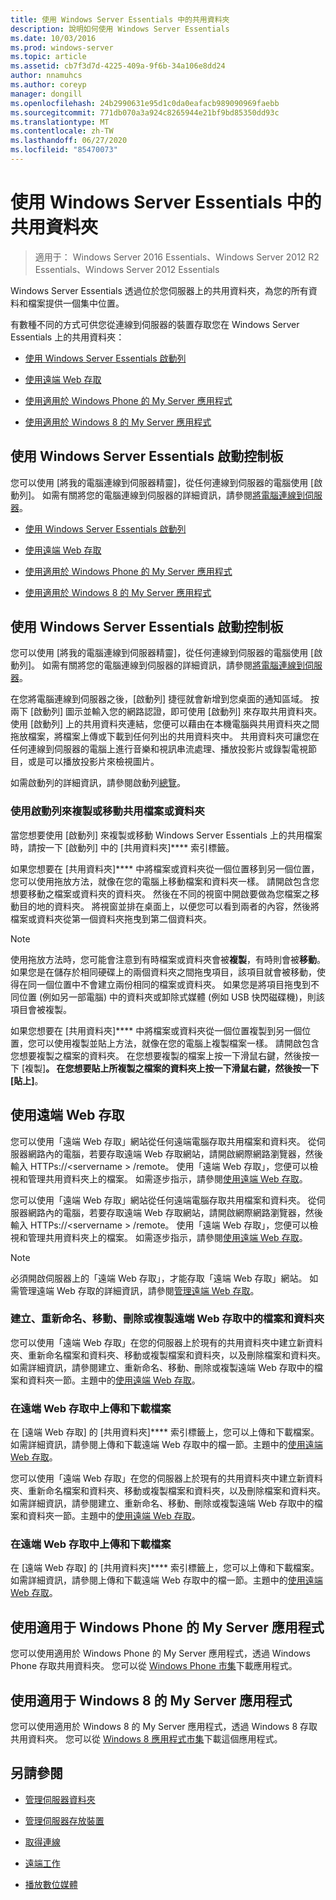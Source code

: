 ```yaml
---
title: 使用 Windows Server Essentials 中的共用資料夾
description: 說明如何使用 Windows Server Essentials
ms.date: 10/03/2016
ms.prod: windows-server
ms.topic: article
ms.assetid: cb7f3d7d-4225-409a-9f6b-34a106e8dd24
author: nnamuhcs
ms.author: coreyp
manager: dongill
ms.openlocfilehash: 24b2990631e95d1c0da0eafacb989090969faebb
ms.sourcegitcommit: 771db070a3a924c8265944e21bf9bd85350dd93c
ms.translationtype: MT
ms.contentlocale: zh-TW
ms.lasthandoff: 06/27/2020
ms.locfileid: "85470073"
---
```

# <a name="use-shared-folders-in-windows-server-essentials"></a>使用 Windows Server Essentials 中的共用資料夾

>適用于： Windows Server 2016 Essentials、Windows Server 2012 R2 Essentials、Windows Server 2012 Essentials

 Windows Server Essentials 透過位於您伺服器上的共用資料夾，為您的所有資料和檔案提供一個集中位置。

 有數種不同的方式可供您從連線到伺服器的裝置存取您在 Windows Server Essentials 上的共用資料夾：


-   [使用 Windows Server Essentials 啟動列](Use-Shared-Folders-in-Windows-Server-Essentials.md#BKMK_UsingLaunchpad)

-   [使用遠端 Web 存取](Use-Shared-Folders-in-Windows-Server-Essentials.md#BKMK_UsingRWA)

-   [使用適用於 Windows Phone 的 My Server 應用程式](Use-Shared-Folders-in-Windows-Server-Essentials.md#BKMK_Phone)

-   [使用適用於 Windows 8 的 My Server 應用程式](Use-Shared-Folders-in-Windows-Server-Essentials.md#BKMK_App)

##  <a name="using-the-windows-server-essentials-launchpad"></a><a name="BKMK_UsingLaunchpad"></a>使用 Windows Server Essentials 啟動控制板
 您可以使用 [將我的電腦連線到伺服器精靈]，從任何連線到伺服器的電腦使用 [啟動列]。 如需有關將您的電腦連線到伺服器的詳細資訊，請參閱[將電腦連線到伺服器](Get-Connected-in-Windows-Server-Essentials.md#BKMK_9)。

-   [使用 Windows Server Essentials 啟動列](../use/Use-Shared-Folders-in-Windows-Server-Essentials.md#BKMK_UsingLaunchpad)

-   [使用遠端 Web 存取](../use/Use-Shared-Folders-in-Windows-Server-Essentials.md#BKMK_UsingRWA)

-   [使用適用於 Windows Phone 的 My Server 應用程式](../use/Use-Shared-Folders-in-Windows-Server-Essentials.md#BKMK_Phone)

-   [使用適用於 Windows 8 的 My Server 應用程式](../use/Use-Shared-Folders-in-Windows-Server-Essentials.md#BKMK_App)

##  <a name="using-the-windows-server-essentials-launchpad"></a><a name="BKMK_UsingLaunchpad"></a>使用 Windows Server Essentials 啟動控制板
 您可以使用 [將我的電腦連線到伺服器精靈]，從任何連線到伺服器的電腦使用 [啟動列]。 如需有關將您的電腦連線到伺服器的詳細資訊，請參閱[將電腦連線到伺服器](../use/Get-Connected-in-Windows-Server-Essentials.md#BKMK_9)。


 在您將電腦連線到伺服器之後，[啟動列] 捷徑就會新增到您桌面的通知區域。 按兩下 [啟動列] 圖示並輸入您的網路認證，即可使用 [啟動列] 來存取共用資料夾。 使用 [啟動列] 上的共用資料夾連結，您便可以藉由在本機電腦與共用資料夾之間拖放檔案，將檔案上傳或下載到任何列出的共用資料夾中。 共用資料夾可讓您在任何連線到伺服器的電腦上進行音樂和視訊串流處理、播放投影片或錄製電視節目，或是可以播放投影片來檢視圖片。

 如需啟動列的詳細資訊，請參閱啟動列[總覽](../manage/Overview-of-the-Launchpad-in-Windows-Server-Essentials.md)。

###  <a name="copy-or-move-shared-files-or-folders-using-the-launchpad"></a><a name="BKMK_Launchpad"></a>使用啟動列來複製或移動共用檔案或資料夾
 當您想要使用 [啟動列] 來複製或移動 Windows Server Essentials 上的共用檔案時，請按一下 [啟動列] 中的 [共用資料夾]**** 索引標籤。

 如果您想要在 [共用資料夾]**** 中將檔案或資料夾從一個位置移到另一個位置，您可以使用拖放方法，就像在您的電腦上移動檔案和資料夾一樣。 請開啟包含您想要移動之檔案或資料夾的資料夾。 然後在不同的視窗中開啟要做為您檔案之移動目的地的資料夾。 將視窗並排在桌面上，以便您可以看到兩者的內容，然後將檔案或資料夾從第一個資料夾拖曳到第二個資料夾。

> [!NOTE]
>  使用拖放方法時，您可能會注意到有時檔案或資料夾會被**複製**，有時則會被**移動**。 如果您是在儲存於相同硬碟上的兩個資料夾之間拖曳項目，該項目就會被移動，使得在同一個位置中不會建立兩份相同的檔案或資料夾。 如果您是將項目拖曳到不同位置 (例如另一部電腦) 中的資料夾或卸除式媒體 (例如 USB 快閃磁碟機)，則該項目會被複製。

 如果您想要在 [共用資料夾]**** 中將檔案或資料夾從一個位置複製到另一個位置，您可以使用複製並貼上方法，就像在您的電腦上複製檔案一樣。 請開啟包含您想要複製之檔案的資料夾。 在您想要複製的檔案上按一下滑鼠右鍵，然後按一下 [複製]****。 在您想要貼上所複製之檔案的資料夾上按一下滑鼠右鍵，然後按一下 [貼上]****。

##  <a name="using-remote-web-access"></a><a name="BKMK_UsingRWA"></a>使用遠端 Web 存取

 您可以使用「遠端 Web 存取」網站從任何遠端電腦存取共用檔案和資料夾。 從伺服器網路內的電腦，若要存取遠端 Web 存取網站，請開啟網際網路瀏覽器，然後輸入 HTTPs://<servername \> /remote。 使用「遠端 Web 存取」，您便可以檢視和管理共用資料夾上的檔案。 如需逐步指示，請參閱[使用遠端 Web 存取](Use-Remote-Web-Access-in-Windows-Server-Essentials.md)。

 您可以使用「遠端 Web 存取」網站從任何遠端電腦存取共用檔案和資料夾。 從伺服器網路內的電腦，若要存取遠端 Web 存取網站，請開啟網際網路瀏覽器，然後輸入 HTTPs://<servername \> /remote。 使用「遠端 Web 存取」，您便可以檢視和管理共用資料夾上的檔案。 如需逐步指示，請參閱[使用遠端 Web 存取](../use/Use-Remote-Web-Access-in-Windows-Server-Essentials.md)。


> [!NOTE]
>  必須開啟伺服器上的「遠端 Web 存取」，才能存取「遠端 Web 存取」網站。 如需管理遠端 Web 存取的詳細資訊，請參閱[管理遠端 Web 存取](../manage/Manage-Remote-Web-Access-in-Windows-Server-Essentials.md)。

###  <a name="create-rename-move-delete-or-copy-files-and-folders-in-remote-web-access"></a><a name="BKMK_2"></a>建立、重新命名、移動、刪除或複製遠端 Web 存取中的檔案和資料夾

 您可以使用「遠端 Web 存取」在您的伺服器上於現有的共用資料夾中建立新資料夾、重新命名檔案和資料夾、移動或複製檔案和資料夾，以及刪除檔案和資料夾。 如需詳細資訊，請參閱建立、重新命名、移動、刪除或複製遠端 Web 存取中的檔案和資料夾一節。主題中的[使用遠端 Web 存取](Use-Remote-Web-Access-in-Windows-Server-Essentials.md)。

###  <a name="upload-and-download-files-in-remote-web-access"></a><a name="BKMK_3"></a>在遠端 Web 存取中上傳和下載檔案
 在 [遠端 Web 存取] 的 [共用資料夾]**** 索引標籤上，您可以上傳和下載檔案。 如需詳細資訊，請參閱上傳和下載遠端 Web 存取中的檔一節。主題中的[使用遠端 Web 存取](Use-Remote-Web-Access-in-Windows-Server-Essentials.md)。

 您可以使用「遠端 Web 存取」在您的伺服器上於現有的共用資料夾中建立新資料夾、重新命名檔案和資料夾、移動或複製檔案和資料夾，以及刪除檔案和資料夾。 如需詳細資訊，請參閱建立、重新命名、移動、刪除或複製遠端 Web 存取中的檔案和資料夾一節。主題中的[使用遠端 Web 存取](../use/Use-Remote-Web-Access-in-Windows-Server-Essentials.md)。

###  <a name="upload-and-download-files-in-remote-web-access"></a><a name="BKMK_3"></a>在遠端 Web 存取中上傳和下載檔案
 在 [遠端 Web 存取] 的 [共用資料夾]**** 索引標籤上，您可以上傳和下載檔案。 如需詳細資訊，請參閱上傳和下載遠端 Web 存取中的檔一節。主題中的[使用遠端 Web 存取](../use/Use-Remote-Web-Access-in-Windows-Server-Essentials.md)。


##  <a name="using-my-server-app-for-windows-phone"></a><a name="BKMK_Phone"></a>使用適用于 Windows Phone 的 My Server 應用程式
 您可以使用適用於 Windows Phone 的 My Server 應用程式，透過 Windows Phone 存取共用資料夾。 您可以從 [Windows Phone 市集](http://www.windowsphone.com/apps/6c2f98d5-6fcf-4e1d-b8b1-cde62ea1a94a)下載應用程式。

##  <a name="using-my-server-app-for-windows-8"></a><a name="BKMK_App"></a>使用適用于 Windows 8 的 My Server 應用程式
 您可以使用適用於 Windows 8 的 My Server 應用程式，透過 Windows 8 存取共用資料夾。 您可以從 [Windows 8 應用程式市集](https://windows.microsoft.com/windows-8/apps)下載這個應用程式。

## <a name="see-also"></a>另請參閱

-   [管理伺服器資料夾](../manage/Manage-Server-Folders-in-Windows-Server-Essentials.md)

-   [管理伺服器存放裝置](../manage/Manage-Server-Storage-in-Windows-Server-Essentials.md)

-   [取得連線](Get-Connected-in-Windows-Server-Essentials.md)

-   [遠端工作](Work-Remotely-in-Windows-Server-Essentials.md)

-   [播放數位媒體](Play-Digital-Media-in-Windows-Server-Essentials.md)

